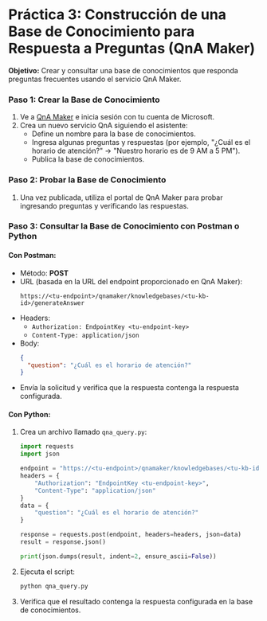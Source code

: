 # Práctica 3: Construcción de una Base de Conocimiento para Respuesta a Preguntas (QnA Maker)

**Objetivo:** Crear y consultar una base de conocimientos que responda preguntas frecuentes usando el servicio QnA Maker.

### Paso 1: Crear la Base de Conocimiento  
1. Ve a [QnA Maker](https://www.qnamaker.ai/) e inicia sesión con tu cuenta de Microsoft.  
2. Crea un nuevo servicio QnA siguiendo el asistente:
   - Define un nombre para la base de conocimientos.
   - Ingresa algunas preguntas y respuestas (por ejemplo, "¿Cuál es el horario de atención?" → "Nuestro horario es de 9 AM a 5 PM").
   - Publica la base de conocimientos.

### Paso 2: Probar la Base de Conocimiento  
1. Una vez publicada, utiliza el portal de QnA Maker para probar ingresando preguntas y verificando las respuestas.

### Paso 3: Consultar la Base de Conocimiento con Postman o Python  
#### Con Postman:  
- Método: **POST**  
- URL (basada en la URL del endpoint proporcionado en QnA Maker):  
  ```
  https://<tu-endpoint>/qnamaker/knowledgebases/<tu-kb-id>/generateAnswer
  ```
- Headers:
  - `Authorization: EndpointKey <tu-endpoint-key>`
  - `Content-Type: application/json`
- Body:
  ```json
  {
    "question": "¿Cuál es el horario de atención?"
  }
  ```
- Envía la solicitud y verifica que la respuesta contenga la respuesta configurada.

#### Con Python:  
1. Crea un archivo llamado `qna_query.py`:
   ```python
   import requests
   import json

   endpoint = "https://<tu-endpoint>/qnamaker/knowledgebases/<tu-kb-id>/generateAnswer"
   headers = {
       "Authorization": "EndpointKey <tu-endpoint-key>",
       "Content-Type": "application/json"
   }
   data = {
       "question": "¿Cuál es el horario de atención?"
   }

   response = requests.post(endpoint, headers=headers, json=data)
   result = response.json()

   print(json.dumps(result, indent=2, ensure_ascii=False))
   ```
2. Ejecuta el script:
   ```bash
   python qna_query.py
   ```
3. Verifica que el resultado contenga la respuesta configurada en la base de conocimientos.